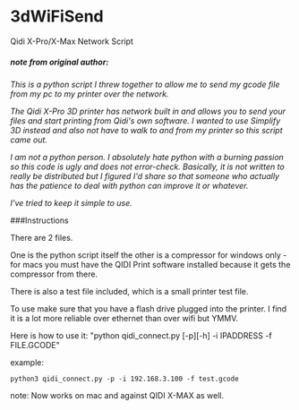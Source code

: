 # 3dWiFiSend
Qidi X-Pro/X-Max Network Script

##### _note from original author:_
_This is a python script I threw together to allow me to send my gcode file from my pc to my printer over the network._

_The Qidi X-Pro 3D printer has network built in and allows you to send your files and start printing from Qidi's own software. I wanted to use Simplify 3D instead and also not have to walk to and from my printer so this script came out._

_I am not a python person. I absolutely hate python with a burning passion so this code is ugly and does not error-check. Basically, it is not written to really be distributed but I figured I'd share so that someone who actually has the patience to deal with python can improve it or whatever._

_I've tried to keep it simple to use._ 

###Instructions 

There are 2 files. 

One is the python script itself the other is a compressor for windows only - 
for macs you must have the QIDI Print software installed because it gets the compressor from there.
 
There is also a test file included, which is a small printer test file.

To use make sure that you have a flash drive plugged into the printer. I find it is a lot more reliable over ethernet than over wifi but YMMV. 

Here is how to use it:
"python qidi_connect.py [-p][-h] -i IPADDRESS -f FILE.GCODE"

example:

    python3 qidi_connect.py -p -i 192.168.3.100 -f test.gcode


note: Now works on mac and against QIDI X-MAX as well.


